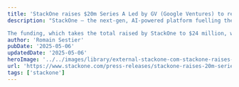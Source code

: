 ```yaml
---
title: 'StackOne raises $20m Series A Led by GV (Google Ventures) to reinvent SaaS and AI agent integrations'
description: "StackOne – the next-gen, AI-powered platform fuelling the future of enterprise AI agents and SaaS integrations – has raised $20 million in a Series A round led by GV (Google Ventures). Workday Ventures, XTX Ventures, existing investors Episode 1 and Playfair, and angels from OpenAI, Deepmind, Microsoft and Mulesoft also participated.

The funding, which takes the total raised by StackOne to $24 million, will be used to continue building StackOne’s state-of-the-art tool-calling LLM, invest in R&D, and further expand the number of integrations and depth of actions available in the StackOne platform."
author: 'Romain Sestier'
pubDate: '2025-05-06'
updatedDate: '2025-05-06'
heroImage: '../../images/library/external-stackone-com-stackone-raises-20m-series-a-led-by-gv-google-ventures-to-reinvent-saas-and-ai-agent-integrations/banner_16_9-1-20250917-154346.jpg'
url: 'https://www.stackone.com/press-releases/stackone-raises-20m-series-a-led-by-gv-google-ventures-to-reinvent-saas-and-ai-agent-integrations?ref=pwv.com'
tags: ['stackone']
---
```


